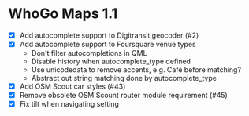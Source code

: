 WhoGo Maps 1.1
==============

* [x] Add autocomplete support to Digitransit geocoder (#2)
* [x] Add autocomplete support to Foursquare venue types
    - Don't filter autocompletions in QML
    - Disable history when autocomplete_type defined
    - Use unicodedata to remove accents, e.g. Café before matching?
    - Abstract out string matching done by autocomplete_type
* [x] Add OSM Scout car styles (#43)
* [x] Remove obsolete OSM Scount router module requirement (#45)
* [x] Fix tilt when navigating setting
